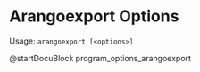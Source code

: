 Arangoexport Options
====================

Usage: `arangoexport [<options>]`

@startDocuBlock program_options_arangoexport
